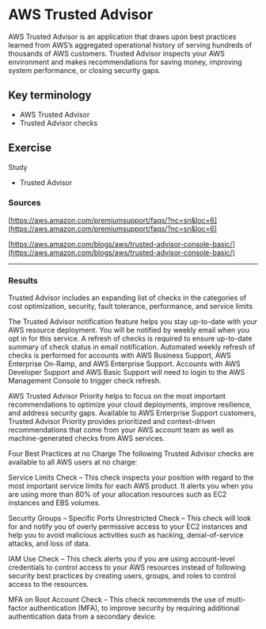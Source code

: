 # AWS Trusted Advisor

 AWS Trusted Advisor is an application that draws upon best practices learned from AWS’s aggregated operational history of serving hundreds of thousands of AWS customers. Trusted Advisor inspects your AWS environment and makes recommendations for saving money, improving system performance, or closing security gaps.

## Key terminology

- AWS Trusted Advisor
- Trusted Advisor checks

## Exercise

Study 
- Trusted Advisor

### Sources

[https://aws.amazon.com/premiumsupport/faqs/?nc=sn&loc=6](https://aws.amazon.com/premiumsupport/faqs/?nc=sn&loc=6)

[https://aws.amazon.com/blogs/aws/trusted-advisor-console-basic/](https://aws.amazon.com/blogs/aws/trusted-advisor-console-basic/)

****


### Results

Trusted Advisor includes an expanding list of checks in the categories of cost optimization, security, fault tolerance, performance, and service limits

The Trusted Advisor notification feature helps you stay up-to-date with your AWS resource deployment. You will be notified by weekly email when you opt in for this service. A refresh of checks is required to ensure up-to-date summary of check status in email notification. Automated weekly refresh of checks is performed for accounts with AWS Business Support, AWS Enterprise On-Ramp, and AWS Enterprise Support. Accounts with AWS Developer Support and AWS Basic Support will need to login to the AWS Management Console to trigger check refresh.

AWS Trusted Advisor Priority helps to focus on the most important recommendations to optimize your cloud deployments, improve resilience, and address security gaps. Available to AWS Enterprise Support customers, Trusted Advisor Priority provides prioritized and context-driven recommendations that come from your AWS account team as well as machine-generated checks from AWS services.

Four Best Practices at no Charge
The following Trusted Advisor checks are available to all AWS users at no charge:

Service Limits Check – This check inspects your position with regard to the most important service limits for each AWS product. It alerts you when you are using more than 80% of your allocation resources such as EC2 instances and EBS volumes.

Security Groups – Specific Ports Unrestricted Check – This check will look for and notify you of overly permissive access to your EC2 instances and help you to avoid malicious activities such as hacking, denial-of-service attacks, and loss of data.

IAM Use Check – This check alerts you if you are using account-level credentials to control access to your AWS resources instead of following security best practices by creating users, groups, and roles to control access to the resources.

MFA on Root Account Check – This check recommends the use of multi-factor authentication (MFA), to improve security by requiring additional authentication data from a secondary device.